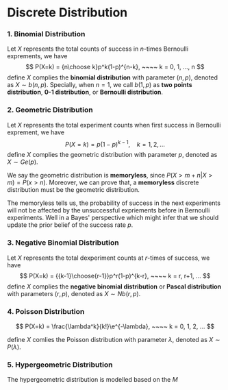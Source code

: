 # Discrete Distribution

$$
\newcommand{\e}{\text{e}}
$$



### 1. Binomial Distribution

Let $X$ represents the total counts of success in $n$-times Bernoulli exprements, we have
$$
P(X=k) = {n\choose k}p^k(1-p)^{n-k}, ~~~~ k = 0, 1, ..., n
$$
define $X$ complies the **binomial distribution** with parameter $(n, p)$, denoted as $X\sim b(n, p)$. Specially, when $n=1$, we call $b(1, p)$ as **two points distribution**, **0-1 distribution**, or **Bernoulli distribution**.





### 2. Geometric Distribution

Let $X$ represents the total experiment counts when first success in Bernoulli exprement, we have
$$
P(X=k) = p(1-p)^{k-1}, ~~~~k = 1, 2, ...
$$
define $X$ complies the geometric distribution with parameter $p$, denoted as $X\sim Ge(p)$.

We say the geometric distribution is **memoryless**, since $P(X>m+n|X>m) = P(x>n)$. Moreover, we can prove that, a **memoryless** discrete distribution must be the geometric distribution.

The memoryless tells us, the probability of success in the next experiments will not be affected by the unsuccessful expriements before in Bernoulli experiments. Well in a Bayes' perspective which might infer that we should update the prior belief of the success rate $p$.



### 3. Negative Binomial Distribution

Let $X$ represents the total dexperiment counts at $r$-times of success, we have
$$
P(X=k) = {{k-1}\choose{r-1}}p^r(1-p)^{k-r}, ~~~~ k = r, r+1, ...
$$
define $X$ complies the **negative binomial distribution** or **Pascal distribution** with parameters $(r, p)$, denoted as $X\sim Nb(r, p)$.



### 4. Poisson Distribution

$$
P(X=k) = \frac{\lambda^k}{k!}\e^{-\lambda}, ~~~~ k = 0, 1, 2, ...
$$

define $X$ comlies the Poisson distribution with parameter $\lambda$, denoted as $X\sim P(\lambda)$.



### 5. Hypergeometric Distribution

The hypergeometric distribution is modelled based on the $M$ 